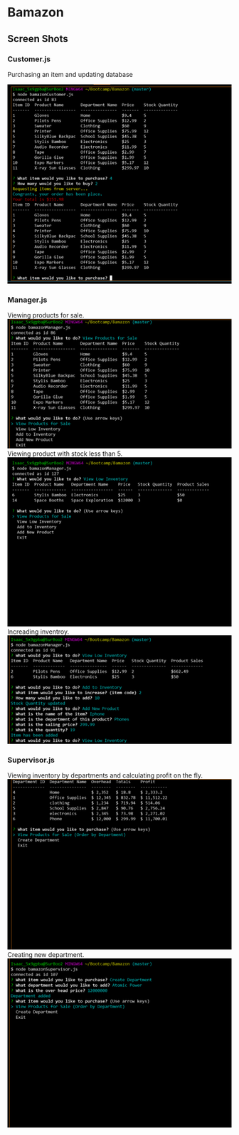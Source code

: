 # Bamazon
## Screen Shots
### Customer.js
<p> Purchasing an item and updating database</p>

![Screen Shots](./images/Screenshot1.png)
<br>
### Manager.js
Viewing products for sale. 
![Screen Shots](./images/Screenshot2.png)
<br>
Viewing product with stock less than 5.
![Screen Shots](./images/Screenshot3.png)
<br>
Increading inventroy.
![Screen Shots](./images/Screenshot4.png)
<br>
### Supervisor.js
Viewing inventory by departments and calculating profit on the fly. 
![Screen Shots](./images/Screenshot5.png)
<br>
Creating new department. 
![Screen Shots](./images/Screenshot6.png)
<br>